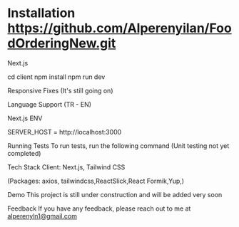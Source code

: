 
# Installation https://github.com/Alperenyilan/FoodOrderingNew.git

Next.js

cd client npm install npm run dev

Responsive Fixes (It's still going on)

Language Support (TR - EN)

Next.js ENV

SERVER_HOST = http://localhost:3000

Running Tests To run tests, run the following command (Unit testing not yet completed)

Tech Stack Client: Next.js, Tailwind CSS

(Packages: axios, tailwindcss,ReactSlick,React Formik,Yup,)

Demo This project is still under construction and will be added very soon

Feedback If you have any feedback, please reach out to me at alperenyln1@gmail.com
